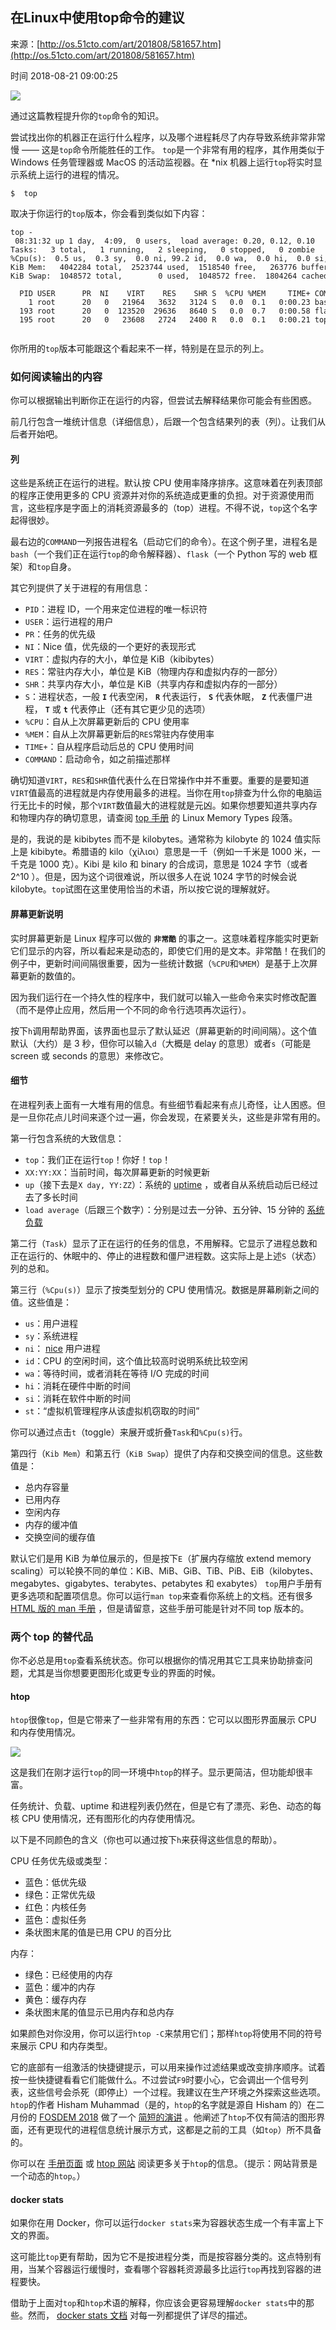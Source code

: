 ## 在Linux中使用top命令的建议

来源：[http://os.51cto.com/art/201808/581657.htm](http://os.51cto.com/art/201808/581657.htm)

时间 2018-08-21 09:00:25

 
![][0]
 
通过这篇教程提升你的`top`命令的知识。
 
尝试找出你的机器正在运行什么程序，以及哪个进程耗尽了内存导致系统非常非常慢 —— 这是`top`命令所能胜任的工作。
 `top`是一个非常有用的程序，其作用类似于 Windows 任务管理器或 MacOS 的活动监视器。在 *nix 机器上运行`top`将实时显示系统上运行的进程的情况。

 
    $  top       
 
 
取决于你运行的`top`版本，你会看到类似如下内容：

```
top - 08:31:32 up 1 day,  4:09,  0 users,  load average: 0.20, 0.12, 0.10 
Tasks:   3 total,   1 running,   2 sleeping,   0 stopped,   0 zombie 
%Cpu(s):  0.5 us,  0.3 sy,  0.0 ni, 99.2 id,  0.0 wa,  0.0 hi,  0.0 si,  0.0 st 
KiB Mem:   4042284 total,  2523744 used,  1518540 free,   263776 buffers 
KiB Swap:  1048572 total,        0 used,  1048572 free.  1804264 cached Mem 
 
  PID USER      PR  NI    VIRT    RES    SHR S  %CPU %MEM     TIME+ COMMAND 
    1 root      20   0   21964   3632   3124 S   0.0  0.1   0:00.23 bash 
  193 root      20   0  123520  29636   8640 S   0.0  0.7   0:00.58 flask 
  195 root      20   0   23608   2724   2400 R   0.0  0.1   0:00.21 top 


```
 
你所用的`top`版本可能跟这个看起来不一样，特别是在显示的列上。
 
### 如何阅读输出的内容
 
你可以根据输出判断你正在运行的内容，但尝试去解释结果你可能会有些困惑。
 
前几行包含一堆统计信息（详细信息），后跟一个包含结果列的表（列）。让我们从后者开始吧。
 
#### 列
 
这些是系统正在运行的进程。默认按 CPU 使用率降序排序。这意味着在列表顶部的程序正使用更多的 CPU 资源并对你的系统造成更重的负担。对于资源使用而言，这些程序是字面上的消耗资源最多的（top）进程。不得不说，`top`这个名字起得很妙。
 
最右边的`COMMAND`一列报告进程名（启动它们的命令）。在这个例子里，进程名是`bash`（一个我们正在运行`top`的命令解释器）、`flask`（一个 Python 写的 web 框架）和`top`自身。
 
其它列提供了关于进程的有用信息：

 
* `PID`：进程 ID，一个用来定位进程的唯一标识符  
* `USER`：运行进程的用户  
* `PR`：任务的优先级  
* `NI`：Nice 值，优先级的一个更好的表现形式  
* `VIRT`：虚拟内存的大小，单位是 KiB（kibibytes）  
* `RES`：常驻内存大小，单位是 KiB（物理内存和虚拟内存的一部分）  
* `SHR`：共享内存大小，单位是 KiB（共享内存和虚拟内存的一部分）  
* `S`：进程状态，一般 **`I`**  代表空闲， **`R`**  代表运行， **`S`**  代表休眠， **`Z`**  代表僵尸进程， **`T`**  或 **`t`**  代表停止（还有其它更少见的选项）  
* `%CPU`：自从上次屏幕更新后的 CPU 使用率  
* `%MEM`：自从上次屏幕更新后的`RES`常驻内存使用率  
* `TIME+`：自从程序启动后总的 CPU 使用时间  
* `COMMAND`：启动命令，如之前描述那样  
 
 
确切知道`VIRT`，`RES`和`SHR`值代表什么在日常操作中并不重要。重要的是要知道`VIRT`值最高的进程就是内存使用最多的进程。当你在用`top`排查为什么你的电脑运行无比卡的时候，那个`VIRT`数值最大的进程就是元凶。如果你想要知道共享内存和物理内存的确切意思，请查阅 [top 手册][2] 的 Linux Memory Types 段落。
 
是的，我说的是 kibibytes 而不是 kilobytes。通常称为 kilobyte 的 1024 值实际上是 kibibyte。希腊语的 kilo（χίλιοι）意思是一千（例如一千米是 1000 米，一千克是 1000 克）。Kibi 是 kilo 和 binary 的合成词，意思是 1024 字节（或者 2^10 ）。但是，因为这个词很难说，所以很多人在说 1024 字节的时候会说 kilobyte。`top`试图在这里使用恰当的术语，所以按它说的理解就好。
 
#### 屏幕更新说明
 
实时屏幕更新是 Linux 程序可以做的 **`非常酷`**  的事之一。这意味着程序能实时更新它们显示的内容，所以看起来是动态的，即使它们用的是文本。非常酷！在我们的例子中，更新时间间隔很重要，因为一些统计数据（`%CPU`和`%MEM`）是基于上次屏幕更新的数值的。
 
因为我们运行在一个持久性的程序中，我们就可以输入一些命令来实时修改配置（而不是停止应用，然后用一个不同的命令行选项再次运行）。
 
按下`h`调用帮助界面，该界面也显示了默认延迟（屏幕更新的时间间隔）。这个值默认（大约）是 3 秒，但你可以输入`d`（大概是 delay 的意思）或者`s`（可能是 screen 或 seconds 的意思）来修改它。
 
#### 细节
 
在进程列表上面有一大堆有用的信息。有些细节看起来有点儿奇怪，让人困惑。但是一旦你花点儿时间来逐个过一遍，你会发现，在紧要关头，这些是非常有用的。
 
第一行包含系统的大致信息：

 
* `top`：我们正在运行`top`！你好！`top`！  
* `XX:YY:XX`：当前时间，每次屏幕更新的时候更新  
* `up`（接下去是`X day, YY:ZZ`）：系统的 [uptime][3] ，或者自从系统启动后已经过去了多长时间  
* `load average`（后跟三个数字）：分别是过去一分钟、五分钟、15 分钟的 [系统负载][4]  
 
 
第二行（`Task`）显示了正在运行的任务的信息，不用解释。它显示了进程总数和正在运行的、休眠中的、停止的进程数和僵尸进程数。这实际上是上述`S`（状态）列的总和。
 
第三行（`%Cpu(s)`）显示了按类型划分的 CPU 使用情况。数据是屏幕刷新之间的值。这些值是：

 
* `us`：用户进程  
* `sy`：系统进程  
* `ni`： [nice][5] 用户进程  
* `id`：CPU 的空闲时间，这个值比较高时说明系统比较空闲  
* `wa`：等待时间，或者消耗在等待 I/O 完成的时间  
* `hi`：消耗在硬件中断的时间  
* `si`：消耗在软件中断的时间  
* `st`：“虚拟机管理程序从该虚拟机窃取的时间”  
 
 
你可以通过点击`t`（toggle）来展开或折叠`Task`和`%Cpu(s)`行。
 
第四行（`Kib Mem`）和第五行（`KiB Swap`）提供了内存和交换空间的信息。这些数值是：

 
* 总内存容量 
* 已用内存 
* 空闲内存 
* 内存的缓冲值 
* 交换空间的缓存值 
 
 
默认它们是用 KiB 为单位展示的，但是按下`E`（扩展内存缩放 extend memory scaling）可以轮换不同的单位：KiB、MiB、GiB、TiB、PiB、EiB（kilobytes、megabytes、gigabytes、terabytes、petabytes 和 exabytes）
 `top`用户手册有更多选项和配置项信息。你可以运行`man top`来查看你系统上的文档。还有很多 [HTML 版的 man 手册][6] ，但是请留意，这些手册可能是针对不同 top 版本的。
 
### 两个 top 的替代品
 
你不必总是用`top`查看系统状态。你可以根据你的情况用其它工具来协助排查问题，尤其是当你想要更图形化或更专业的界面的时候。
 
#### htop
 `htop`很像`top`，但是它带来了一些非常有用的东西：它可以以图形界面展示 CPU 和内存使用情况。
 
![][1]
 
这是我们在刚才运行`top`的同一环境中`htop`的样子。显示更简洁，但功能却很丰富。
 
任务统计、负载、uptime 和进程列表仍然在，但是它有了漂亮、彩色、动态的每核 CPU 使用情况，还有图形化的内存使用情况。
 
以下是不同颜色的含义（你也可以通过按下`h`来获得这些信息的帮助）。
 
CPU 任务优先级或类型：

 
* 蓝色：低优先级 
* 绿色：正常优先级 
* 红色：内核任务 
* 蓝色：虚拟任务 
* 条状图末尾的值是已用 CPU 的百分比 
 
 
内存：

 
* 绿色：已经使用的内存 
* 蓝色：缓冲的内存 
* 黄色：缓存内存 
* 条状图末尾的值显示已用内存和总内存 
 
 
如果颜色对你没用，你可以运行`htop -C`来禁用它们；那样`htop`将使用不同的符号来展示 CPU 和内存类型。
 
它的底部有一组激活的快捷键提示，可以用来操作过滤结果或改变排序顺序。试着按一些快捷键看看它们能做什么。不过尝试`F9`时要小心，它会调出一个信号列表，这些信号会杀死（即停止）一个过程。我建议在生产环境之外探索这些选项。
 `htop`的作者 Hisham Muhammad（是的，`htop`的名字就是源自 Hisham 的）在二月份的 [FOSDEM 2018][7] 做了一个 [简短的演讲][8] 。他阐述了`htop`不仅有简洁的图形界面，还有更现代的进程信息统计展示方式，这都是之前的工具（如`top`）所不具备的。
 
你可以在 [手册页面][9] 或 [htop 网站][10] 阅读更多关于`htop`的信息。（提示：网站背景是一个动态的`htop`。）
 
#### docker stats
 
如果你在用 Docker，你可以运行`docker stats`来为容器状态生成一个有丰富上下文的界面。
 
这可能比`top`更有帮助，因为它不是按进程分类，而是按容器分类的。这点特别有用，当某个容器运行缓慢时，查看哪个容器耗资源最多比运行`top`再找到容器的进程要快。
 
借助于上面对`top`和`htop`术语的解释，你应该会更容易理解`docker stats`中的那些。然而， [docker stats 文档][11] 对每一列都提供了详尽的描述。


[2]: http://man7.org/linux/man-pages/man1/top.1.html
[3]: https://en.wikipedia.org/wiki/Uptime
[4]: https://en.wikipedia.org/wiki/Load_(computing)
[5]: https://en.wikipedia.org/wiki/Nice_(Unix)#Etymology
[6]: http://man7.org/linux/man-pages/man1/top.1.html
[7]: https://fosdem.org/2018/schedule/event/htop/
[8]: https://www.youtube.com/watch?v=L25waVhy78o
[9]: https://linux.die.net/man/1/htop
[10]: https://hisham.hm/htop/index.php
[11]: https://docs.docker.com/engine/reference/commandline/stats/
[0]: https://img2.tuicool.com/QruaquN.jpg
[1]: h./img/m2EVRzm.png